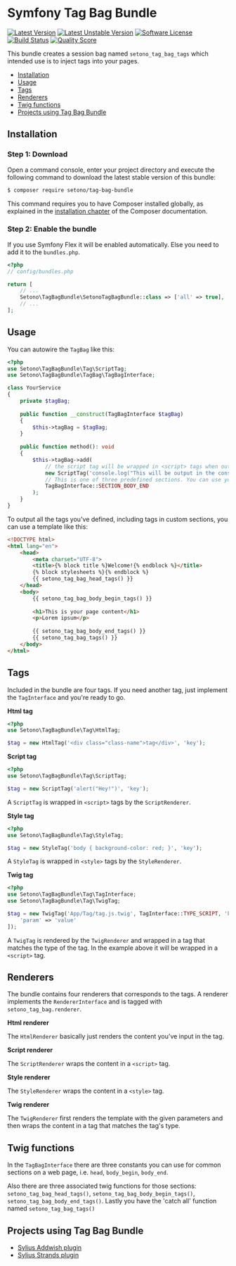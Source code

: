 # Symfony Tag Bag Bundle

[![Latest Version][ico-version]][link-packagist]
[![Latest Unstable Version][ico-unstable-version]][link-packagist]
[![Software License][ico-license]](LICENSE)
[![Build Status][ico-travis]][link-travis]
[![Quality Score][ico-code-quality]][link-code-quality]

This bundle creates a session bag named `setono_tag_bag_tags` which intended use is to inject tags into your pages.

- [Installation](#installation)
- [Usage](#usage)
- [Tags](#tags)
- [Renderers](#renderers)
- [Twig functions](#twig-functions)
- [Projects using Tag Bag Bundle](#projects-using-tag-bag-bundle)

## Installation

### Step 1: Download

Open a command console, enter your project directory and execute the following command to download the latest stable version of this bundle:

```bash
$ composer require setono/tag-bag-bundle
```

This command requires you to have Composer installed globally, as explained in the [installation chapter](https://getcomposer.org/doc/00-intro.md) of the Composer documentation.

### Step 2: Enable the bundle

If you use Symfony Flex it will be enabled automatically. Else you need to add it to the `bundles.php`.

```php
<?php
// config/bundles.php

return [
    // ...
    Setono\TagBagBundle\SetonoTagBagBundle::class => ['all' => true],
    // ...
];
```

## Usage
You can autowire the `TagBag` like this:

```php
<?php
use Setono\TagBagBundle\Tag\ScriptTag;
use Setono\TagBagBundle\TagBag\TagBagInterface;

class YourService
{
    private $tagBag;
    
    public function __construct(TagBagInterface $tagBag) 
    {
        $this->tagBag = $tagBag;
    }
    
    public function method(): void 
    {
        $this->tagBag->add(
            // the script tag will be wrapped in <script> tags when outputted
            new ScriptTag('console.log("This will be output in the console");', 'key'),
            // This is one of three predefined sections. You can use your own custom section if you need to
            TagBagInterface::SECTION_BODY_END
        );
    }
}
```

To output all the tags you've defined, including tags in custom sections, you can use a template like this:

```html
<!DOCTYPE html>
<html lang="en">
    <head>
        <meta charset="UTF-8">
        <title>{% block title %}Welcome!{% endblock %}</title>
        {% block stylesheets %}{% endblock %}
        {{ setono_tag_bag_head_tags() }}
    </head>
    <body>
        {{ setono_tag_bag_body_begin_tags() }}
        
        <h1>This is your page content</h1>
        <p>Lorem ipsum</p>
        
        {{ setono_tag_bag_body_end_tags() }}
        {{ setono_tag_bag_tags() }}
    </body>
</html>
```

## Tags
Included in the bundle are four tags. If you need another tag, just implement the `TagInterface` and you're ready to go.

**Html tag**

```php
<?php
use Setono\TagBagBundle\Tag\HtmlTag;

$tag = new HtmlTag('<div class="class-name">tag</div>', 'key');
```

**Script tag**

```php
<?php
use Setono\TagBagBundle\Tag\ScriptTag;

$tag = new ScriptTag('alert("Hey!")', 'key');
```

A `ScriptTag` is wrapped in `<script>` tags by the `ScriptRenderer`.

**Style tag**

```php
<?php
use Setono\TagBagBundle\Tag\StyleTag;

$tag = new StyleTag('body { background-color: red; }', 'key');
```

A `StyleTag` is wrapped in `<style>` tags by the `StyleRenderer`.

**Twig tag**

```php
<?php
use Setono\TagBagBundle\Tag\TagInterface;
use Setono\TagBagBundle\Tag\TwigTag;

$tag = new TwigTag('App/Tag/tag.js.twig', TagInterface::TYPE_SCRIPT, 'key', [
    'param' => 'value'
]);
```

A `TwigTag` is rendered by the `TwigRenderer` and wrapped in a tag that matches the type of the tag. In the example above it will be wrapped in a `<script>` tag.

## Renderers
The bundle contains four renderers that corresponds to the tags. A renderer implements the `RendererInterface` and is tagged with `setono_tag_bag.renderer`.

**Html renderer**

The `HtmlRenderer` basically just renders the content you've input in the tag.

**Script renderer**

The `ScriptRenderer` wraps the content in a `<script>` tag.

**Style renderer**

The `StyleRenderer` wraps the content in a `<style>` tag.

**Twig renderer**

The `TwigRenderer` first renders the template with the given parameters and then wraps the content in a tag that matches the tag's type.

## Twig functions

In the `TagBagInterface` there are three constants you can use for common sections on a web page, i.e. `head`, `body_begin`, `body_end`.

Also there are three associated twig functions for those sections: `setono_tag_bag_head_tags()`, `setono_tag_bag_body_begin_tags()`, `setono_tag_bag_body_end_tags()`. Lastly you have the 'catch all' function named `setono_tag_bag_tags()`

## Projects using Tag Bag Bundle
- [Sylius Addwish plugin](https://github.com/Setono/SyliusAddwishPlugin)
- [Sylius Strands plugin](https://github.com/Setono/SyliusStrandsPlugin)


[ico-version]: https://poser.pugx.org/setono/tag-bag-bundle/v/stable
[ico-unstable-version]: https://poser.pugx.org/setono/tag-bag-bundle/v/unstable
[ico-license]: https://poser.pugx.org/setono/tag-bag-bundle/license
[ico-travis]: https://travis-ci.com/Setono/TagBagBundle.svg?branch=master
[ico-code-quality]: https://img.shields.io/scrutinizer/g/Setono/TagBagBundle.svg?style=flat-square

[link-packagist]: https://packagist.org/packages/setono/tag-bag-bundle
[link-travis]: https://travis-ci.com/Setono/TagBagBundle
[link-code-quality]: https://scrutinizer-ci.com/g/Setono/TagBagBundle

